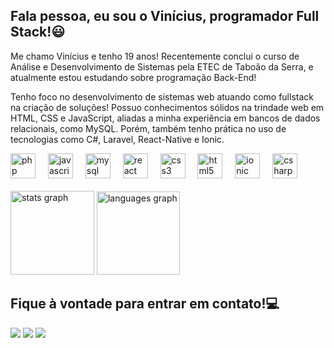 ## Fala pessoa, eu sou o Vinícius, programador Full Stack!😃

Me chamo Vinícius e tenho 19 anos! 
Recentemente conclui o curso de Análise e Desenvolvimento de Sistemas pela ETEC de Taboão da Serra, e atualmente estou estudando sobre programação Back-End!

Tenho foco no desenvolvimento de sistemas web atuando como fullstack na criação de soluções! Possuo conhecimentos sólidos na trindade web em HTML, CSS e JavaScript, aliadas a minha experiência em bancos de dados relacionais, como MySQL. Porém, também tenho prática no uso de tecnologias como C#, Laravel, React-Native e Ionic.

<div align="left">
  <img src="https://cdn.jsdelivr.net/gh/devicons/devicon/icons/php/php-original.svg" height="40" alt="php logo"  />
  <img width="12" />
  <img src="https://cdn.jsdelivr.net/gh/devicons/devicon/icons/javascript/javascript-original.svg" height="40" alt="javascript logo"  />
  <img width="12" />
  <img src="https://cdn.jsdelivr.net/gh/devicons/devicon/icons/mysql/mysql-original.svg" height="40" alt="mysql logo"  />
  <img width="12" />
  <img src="https://cdn.jsdelivr.net/gh/devicons/devicon/icons/react/react-original.svg" height="40" alt="react logo"  />
  <img width="12" />
  <img src="https://cdn.jsdelivr.net/gh/devicons/devicon/icons/css3/css3-original.svg" height="40" alt="css3 logo"  />
  <img width="12" />
  <img src="https://cdn.jsdelivr.net/gh/devicons/devicon/icons/html5/html5-original.svg" height="40" alt="html5 logo"  />
  <img width="12" />
  <img src="https://cdn.jsdelivr.net/gh/devicons/devicon/icons/ionic/ionic-original.svg" height="40" alt="ionic logo"  />
  <img width="12" />
  <img src="https://cdn.jsdelivr.net/gh/devicons/devicon/icons/csharp/csharp-original.svg" height="40" alt="csharp logo"  />
</div>


<br clear="both">
<div align="left">
  <img src="https://github-readme-stats.vercel.app/api?username=Vinsg1&hide_title=false&hide_rank=false&show_icons=true&include_all_commits=true&count_private=true&disable_animations=false&theme=gruvbox_light&locale=pt-br&hide_border=false&order=1" height="134" alt="stats graph"  />
  <img src="https://github-readme-stats.vercel.app/api/top-langs?username=Vinsg1&locale=pt-br&hide_title=false&layout=compact&card_width=320&langs_count=5&theme=gruvbox_light&hide_border=false&order=2" height="133" alt="languages graph"  />

## Fique à vontade para entrar em contato!💻
<div> 
  <a href="https://www.instagram.com/viniii_sn/" target="_blank"><img src="https://img.shields.io/badge/-Instagram-%23E4405F?style=for-the-badge&logo=instagram&logoColor=white" target="_blank"></a>
  <a href = "mailto:vsgamasan@gmail.com"><img src="https://img.shields.io/badge/-Gmail-%23333?style=for-the-badge&logo=gmail&logoColor=white" target="_blank"></a>
  <a href="https://www.linkedin.com/in/vinigama/" target="_blank"><img src="https://img.shields.io/badge/-LinkedIn-%230077B5?style=for-the-badge&logo=linkedin&logoColor=white" target="_blank"></a> 
</div>
